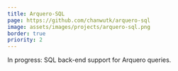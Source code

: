 ```yaml
---
title: Arquero-SQL
page: https://github.com/chanwutk/arquero-sql
image: assets/images/projects/arquero-sql.png
border: true
priority: 2
---
```

In progress: SQL back-end support for Arquero queries.